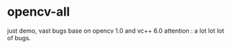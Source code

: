 # opencv-all
just demo, vast bugs
base on opencv 1.0 and vc++ 6.0
attention : a lot lot lot of bugs.
